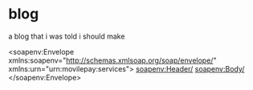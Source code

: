 # blog
a blog that i was told i should make


<?xml version="1.0" encoding="utf-8"?>
<soapenv:Envelope xmlns:soapenv="http://schemas.xmlsoap.org/soap/envelope/" xmlns:urn="urn:movilepay:services">
  <soapenv:Header/>
  <soapenv:Body/>
</soapenv:Envelope>
